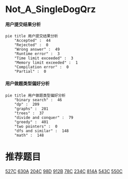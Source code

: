 # Not_A_SingleDogQrz

<!-- tabs:start -->



#### **用户提交结果分析**

```mermaid
pie title 用户提交结果分析
    "Accepted" :  44
    "Rejected" :  0
    "Wrong answer" :  49
    "Runtime error" :  3
    "Time limit exceeded" :  3
    "Memory limit exceeded" :  1
    "Compilation error" :  0
    "Partial" :  0
```

#### **用户做题类型偏好分析**

```mermaid
pie title 用户做题类型偏好分析
    "binary search" :  46
    "dp" :  209
    "graphs" :  281
    "trees" :  37
    "divide and conquer" :  79
    "greedy" :  401
    "two pointers" :  0
    "dfs and similar" :  148
    "math" :  148
```



<!-- tabs:end -->
# 推荐题目
[527C](https://codeforces.com/contest/527/problem/C)
[630A](https://codeforces.com/contest/630/problem/A)
[204C](https://codeforces.com/contest/204/problem/C)
[98D](https://codeforces.com/contest/98/problem/D)
[912B](https://codeforces.com/contest/912/problem/B)
[78C](https://codeforces.com/contest/78/problem/C)
[234C](https://codeforces.com/contest/234/problem/C)
[814A](https://codeforces.com/contest/814/problem/A)
[543C](https://codeforces.com/contest/543/problem/C)
[550C](https://codeforces.com/contest/550/problem/C)

